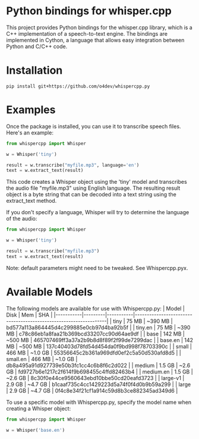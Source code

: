 Python bindings for whisper.cpp
===============================
This project provides Python bindings for the whisper.cpp library, which is a C++ implementation of a speech-to-text engine. The bindings are implemented in Cython, a language that allows easy integration between Python and C/C++ code.

# Installation
`pip install git+https://github.com/o4dev/whispercpp.py`
# Examples
Once the package is installed, you can use it to transcribe speech files. Here's an example:
```python
from whispercpp import Whisper

w = Whisper('tiny')

result = w.transcribe("myfile.mp3", language='en')
text = w.extract_text(result)
```
This code creates a Whisper object using the 'tiny' model and transcribes the audio file "myfile.mp3" using English language. The resulting result object is a byte string that can be decoded into a text string using the extract_text method.

If you don't specify a language, Whisper will try to determine the language of the audio:
```python
from whispercpp import Whisper

w = Whisper('tiny')

result = w.transcribe("myfile.mp3")
text = w.extract_text(result)
```

Note: default parameters might need to be tweaked.
See Whispercpp.pyx.

# Available Models
The following models are available for use with Whispercpp.py:
| Model     | Disk    | Mem       | SHA                                                               |
|-----------|---------|-----------|------------------------------------------------------------------|
| tiny      | 75 MB   | ~390 MB   | bd577a113a864445d4c299885e0cb97d4ba92b5f                          |
| tiny.en   | 75 MB   | ~390 MB   | c78c86eb1a8faa21b369bcd33207cc90d64ae9df                          |
| base      | 142 MB  | ~500 MB   | 465707469ff3a37a2b9b8d8f89f2f99de7299dac                          |
| base.en   | 142 MB  | ~500 MB   | 137c40403d78fd54d454da0f9bd998f78703390c                          |
| small     | 466 MB  | ~1.0 GB   | 55356645c2b361a969dfd0ef2c5a50d530afd8d5                          |
| small.en  | 466 MB  | ~1.0 GB   | db8a495a91d927739e50b3fc1cc4c6b8f6c2d022                          |
| medium    | 1.5 GB  | ~2.6 GB   | fd9727b6e1217c2f614f9b698455c4ffd82463b4                          |
| medium.en | 1.5 GB  | ~2.6 GB   | 8c30f0e44ce9560643ebd10bbe50cd20eafd3723                          |
| large-v1  | 2.9 GB  | ~4.7 GB   | b1caaf735c4cc1429223d5a74f0f4d0b9b59a299                          |
| large     | 2.9 GB  | ~4.7 GB   | 0f4c8e34f21cf1a914c59d8b3ce882345ad349d6                          |

To use a specific model with Whispercpp.py, specify the model name when creating a Whisper object:
```python
from whispercpp import Whisper

w = Whisper('base.en')
```